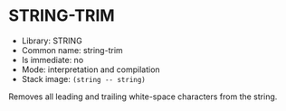 # STRING-TRIM

- Library: STRING
- Common name: string-trim
- Is immediate: no
- Mode: interpretation and compilation
- Stack image: `(string -- string)`

Removes all leading and trailing white-space characters from the string.
